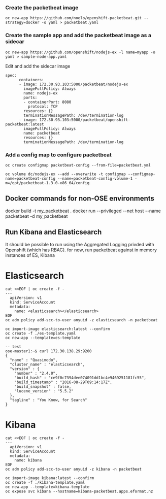 
### Create the packetbeat image
```
oc new-app https://github.com/noelo/openshift-packetbeat.git --strategy=docker -o yaml > packetbeat.yaml
```
### Create the sample app and add the packetbeat image as a sidecar
```
oc new-app https://github.com/openshift/nodejs-ex -l name=myapp -o yaml > sample-node-app.yaml
```
Edit and add the sidecar image

```
spec:
      containers:
      - image: 172.30.93.103:5000/packetbeat/nodejs-ex
        imagePullPolicy: Always
        name: nodejs-ex
        ports:
        - containerPort: 8080
          protocol: TCP
        resources: {}
        terminationMessagePath: /dev/termination-log
      - image: 172.30.93.103:5000/packetbeat/openshift-packetbeat:latest
        imagePullPolicy: Always
        name: packetbeat
        resources: {}
        terminationMessagePath: /dev/termination-log
```


### Add a config map to configure packetbeat
```
oc create configmap packetbeat-config --from-file=packetbeat.yml

oc volume dc/nodejs-ex --add --overwrite -t configmap --configmap-name=packetbeat-config --name=packetbeat-config-volume-1 -m=/opt/packetbeat-1.3.0-x86_64/config

```

## Docker commands for non-OSE environments
docker build -t my_packetbeat .
docker run --privileged --net host --name packetbeat -d my_packetbeat


## Run Kibana and Elasticsearch

It should be possible to run using the Aggregated Logging privded with Openshift (which has RBAC). for
now, run packetbeat against in memory instances of ES, Kibana 

# Elasticsearch

    cat <<EOF | oc create -f -
    ---
      apiVersion: v1
      kind: ServiceAccount
      metadata:
        name: <elasticsearch></elasticsearch>
    EOF
    oc adm policy add-scc-to-user anyuid -z elasticsearch -n packetbeat

    oc import-image elasticsearch:latest --confirm
    oc create -f ./es-template.yaml
    oc new-app --template=es-template

    -- test
    ose-master1:~$ curl 172.30.138.29:9200
    {
      "name" : "Quasimodo",
      "cluster_name" : "elasticsearch",
      "version" : {
        "number" : "2.4.0",
        "build_hash" : "ce9f0c7394dee074091dd1bc4e9469251181fc55",
        "build_timestamp" : "2016-08-29T09:14:17Z",
        "build_snapshot" : false,
        "lucene_version" : "5.5.2"
      },
      "tagline" : "You Know, for Search"
    }

# Kibana

    cat <<EOF | oc create -f -
    ---
      apiVersion: v1
      kind: ServiceAccount
      metadata:
        name: kibana
    EOF
    oc adm policy add-scc-to-user anyuid -z kibana -n packetbeat

    oc import-image kibana:latest --confirm
    oc create -f ./kibana-template.yaml
    oc new-app --template=kibana-template
    oc expose svc kibana --hostname=kibana-packetbeat.apps.eformat.nz

